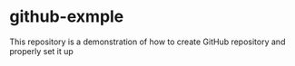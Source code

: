 # github-exmple
This repository is a demonstration of how to create GitHub repository and properly set it up
